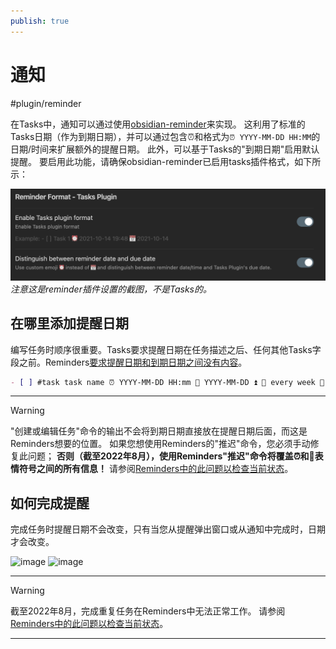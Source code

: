 ```yaml
---
publish: true
---
```


# 通知

<span class="related-pages">#plugin/reminder</span>

在Tasks中，通知可以通过使用[obsidian-reminder](https://github.com/uphy/obsidian-reminder)来实现。
这利用了标准的Tasks日期（作为到期日期），并可以通过包含⏰和格式为`⏰ YYYY-MM-DD HH:MM`的日期/时间来扩展额外的提醒日期。
此外，可以基于Tasks的"到期日期"启用默认提醒。
要启用此功能，请确保obsidian-reminder已启用tasks插件格式，如下所示：

![obsidian-reminder setting](../images/reminder.png)
_注意这是reminder插件设置的截图，不是Tasks的。_

## 在哪里添加提醒日期

编写任务时顺序很重要。Tasks要求提醒日期在任务描述之后、任何其他Tasks字段之前。Reminders[要求提醒日期和到期日期之间没有内容](https://uphy.github.io/obsidian-reminder/guide/interop-tasks.html#distinguish-due-date-and-reminder-date)。

```markdown
- [ ] #task task name ⏰ YYYY-MM-DD HH:mm 📅 YYYY-MM-DD ⏫ 🔁 every week 🛫 YYYY-MM-DD ⏳ YYYY-MM-DD
```

---

> [!warning]
> "创建或编辑任务"命令的输出不会将到期日期直接放在提醒日期后面，而这是Reminders想要的位置。
如果您想使用Reminders的"推迟"命令，您必须手动修复此问题；
**否则（截至2022年8月），使用Reminders"推迟"命令将覆盖⏰和📅表情符号之间的所有信息！**
请参阅[Reminders中的此问题以检查当前状态](https://github.com/uphy/obsidian-reminder/issues/100)。

## 如何完成提醒

完成任务时提醒日期不会改变，只有当您从提醒弹出窗口或从通知中完成时，日期才会改变。

![image](https://user-images.githubusercontent.com/38974541/143463881-e4af4b91-426f-48e8-938e-4a1053b06677.png)
![image](https://user-images.githubusercontent.com/38974541/143464983-542675ae-a467-41c0-aaca-1075c42f8328.png)

---

> [!warning]
> 截至2022年8月，完成重复任务在Reminders中无法正常工作。
请参阅[Reminders中的此问题以检查当前状态](https://github.com/uphy/obsidian-reminder/issues/93)。

---

